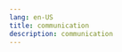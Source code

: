 ```yaml
---
lang: en-US
title: communication
description: communication
---
```


<VPBanner
  title="Telegram"
  content="Join Telegram and connect with your partners!"
  background="rgba(25, 146, 94, 0.8)"
  :actions='[
    {
      text: "Join",
      link:"https://t.me/+jE1MYySYBT04MDkx",
    },
  ]'
/>
